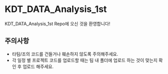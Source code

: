 # KDT_DATA_Analysis_1st
KDT_DATA_Analysis_1st Repo에 오신 것을 환영합니다!


## 주의사항
* 타팀/조의 코드를 건들거나 훼손하지 않도록 주의해주세요. 
* 각 일정 별 프로젝트 코드를 업로드할 때는 팀 내 폴더에 업로드 하는 것이 맞는지 확인 후 업로드 해주세요. 
